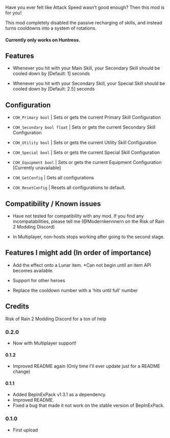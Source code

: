


Have you ever felt like Attack Speed wasn't good enough? Then this mod is for you!

This mod completely disabled the passive recharging of skills, and instead turns cooldowns into a system of rotations.
#### Currently only works on Huntress.

## Features

* Whenever you hit with your Main Skill, your Secondary Skill should be cooled down by [Default: 1] seconds

* Whenever you hit with your Secondary Skill, your Special Skill should be cooled down by [Default: 2.5] seconds

## Configuration

* `COH_Primary bool` | Sets or gets the current Primary Skill Configuration

* `COH_Secondary bool float` | Sets or gets the current Secondary Skill Configuration

* `COH_Utility bool` | Sets or gets the current Utility Skill Configuration

* `COH_Special bool` | Sets or gets the current Special Skill Configuration

* `COH_Equipment bool`  | Sets or gets the current Equipment Configuration [Currently unavailable]

* `COH_GetConfig` | Gets all configurations

* `COH_ResetConfig` | Resets all configurations to default.

## Compatibility / Known issues

* Have not tested for compatibility with any mod. If you find any incompatabilities, please tell me (@Modernkennnern on the Risk of Rain 2 Modding Discord)

* In Multiplayer, non-hosts stops working after going to the second stage.

## Features I might add (In order of importance)

* Add the effect onto a Lunar item. *Can not begin until an item API becomes available.

* Support for other heroes

* Replace the cooldown number with a 'hits until full' number

## Credits
Risk of Rain 2 Modding Discord for a ton of help

### 0.2.0

* Now with Multiplayer support!


#### 0.1.2

* Improved README again (Only time I'll ever update just for a README change)

#### 0.1.1

* Added BepInExPack v1.3.1 as a dependency. 
* Improved README. 
* Fixed a bug that made it not work on the stable version of BepInExPack.

### 0.1.0

* First upload